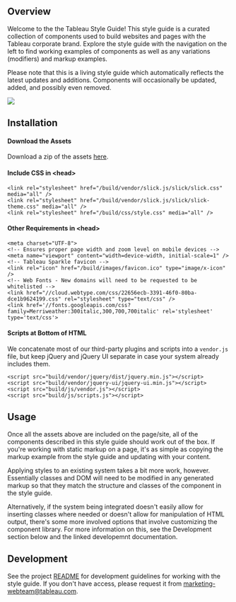 ## Overview

Welcome to the the Tableau Style Guide! This style guide is a curated collection
of components used to build websites and pages with the Tableau corporate brand.
Explore the style guide with the navigation on the left to find working examples
of components as well as any variations (modifiers) and markup examples. 

Please note that this is a living style guide which automatically reflects
the latest updates and additions. Components will occasionally be updated, 
added, and possibly even removed. 

![](https://media.giphy.com/media/xTiTnHMbep19cuNnoY/giphy.gif)

## Installation

#### Download the Assets

Download a zip of the assets [here](tableau-components.zip).

#### Include CSS in &lt;head&gt;

<div class="kss-markup">
<pre class="prettyprint lang-html"><code>&lt;link rel="stylesheet" href="/build/vendor/slick.js/slick/slick.css" media="all" /&gt;
&lt;link rel="stylesheet" href="/build/vendor/slick.js/slick/slick-theme.css" media="all" /&gt;
&lt;link rel="stylesheet" href="/build/css/style.css" media="all" /&gt;
</code></pre>
</div>

#### Other Requirements in &lt;head&gt;

<div class="kss-markup">
<pre class="prettyprint lang-html"><code>&lt;meta charset="UTF-8"&gt;
&lt;!-- Ensures proper page width and zoom level on mobile devices --&gt;
&lt;meta name="viewport" content="width=device-width, initial-scale=1" /&gt;
&lt;!-- Tableau Sparkle favicon --&gt;
&lt;link rel="icon" href="/build/images/favicon.ico" type="image/x-icon" /&gt;
&lt;!-- Web Fonts - New domains will need to be requested to be whitelisted --&gt;
&lt;link href="//cloud.webtype.com/css/22656ecb-3391-46f0-80ba-dce1b9624199.css" rel="stylesheet" type="text/css" /&gt;
&lt;link href='//fonts.googleapis.com/css?family=Merriweather:300italic,300,700,700italic' rel='stylesheet' type='text/css'&gt;</code></pre>
</div>


#### Scripts at Bottom of HTML

We concatenate most of our third-party plugins and scripts into a `vendor.js` 
file, but keep jQuery and jQuery UI separate in case your system already 
includes them. 

<div class="kss-markup">
<pre class="prettyprint lang-html"><code>&lt;script src="build/vendor/jquery/dist/jquery.min.js"&gt;&lt;/script&gt;
&lt;script src="build/vendor/jquery-ui/jquery-ui.min.js"&gt;&lt;/script&gt;
&lt;script src="build/js/vendor.js"&gt;&lt;/script&gt;
&lt;script src="build/js/scripts.js"&gt;&lt;/script&gt;</code></pre>
</div>

## Usage

Once all the assets above are included on the page/site, all of the components
described in this style guide should work out of the box. If you're working with
static markup on a page, it's as simple as copying the markup example from the 
style guide and updating with your content. 

Applying styles to an existing 
system takes a bit more work, however. Essentially classes and DOM will need to 
be modified in any generated markup so that they match the structure and classes
of the component in the style guide. 

Alternatively, if the system being integrated doesn't easily allow for inserting
classes where needed or doesn't allow for manipulation of HTML output, there's 
some more involved options that involve customizing the component library. For
more information on this, see the Development section below and the linked 
developemnt documentation.

## Development
See the project [README](https://github.com/tableau-mkt/components#tableau-components)
for development guidelines for working with the style guide. If you don't have 
access, please request it from [marketing-webteam@tableau.com](mailto:marketing-webteam@tableau.com).
